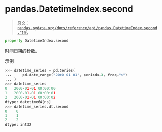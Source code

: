 # pandas.DatetimeIndex.second

> 原文：[`pandas.pydata.org/docs/reference/api/pandas.DatetimeIndex.second.html`](https://pandas.pydata.org/docs/reference/api/pandas.DatetimeIndex.second.html)

```py
property DatetimeIndex.second
```

时间日期的秒数。

示例

```py
>>> datetime_series = pd.Series(
...     pd.date_range("2000-01-01", periods=3, freq="s")
... )
>>> datetime_series
0   2000-01-01 00:00:00
1   2000-01-01 00:00:01
2   2000-01-01 00:00:02
dtype: datetime64[ns]
>>> datetime_series.dt.second
0    0
1    1
2    2
dtype: int32 
```
